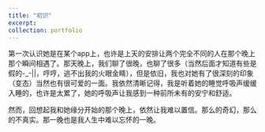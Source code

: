 ```yaml
---
title: "初识"
excerpt:
collection: portfolio
---
```






第一次认识她是在某个app上，也许是上天的安排让两个完全不同的人在那个晚上那个瞬间相遇了。那天晚上，我们聊了很晚，也聊了很多（当然后面才知道有些是假的-_-||，哼哼，逃不出我的火眼金睛），但是依旧，我也对她有了很深刻的印象（变态）当然也有很可爱的一面。我依然清晰记得，我是听着她的睡觉呼吸声缓缓入睡的，也许是太累了，她的呼吸声让我感到一种前所未有的安宁和舒适。

然而，回想起我和她缘分开始的那个晚上，依然让我难以置信。那么的奇幻，那么的不真实。那一晚也是我人生中难以忘怀的一晚。

